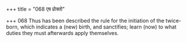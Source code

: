 +++
title = "068 एष प्रोक्तो"

+++
068	Thus has been described the rule for the initiation of the twice-born, which indicates a (new) birth, and sanctifies; learn (now) to what duties they must afterwards apply themselves.